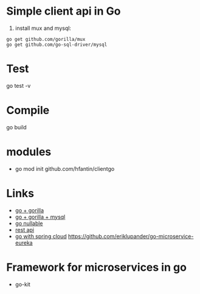 # Simple client api in Go

1. install mux and mysql:

```
go get github.com/gorilla/mux
go get github.com/go-sql-driver/mysql
```

# Test

go test -v

# Compile

go build

# modules

- go mod init github.com/hfantin/clientgo

# Links

- [go + gorilla](https://medium.com/@rafaelacioly/construindo-uma-api-restful-com-go-d6007e4faff6)
- [go + gorilla + mysql](https://medium.com/@kelvin_sp/building-and-testing-a-rest-api-in-golang-using-gorilla-mux-and-mysql-1f0518818ff6)
- [go nullable](https://medium.com/aubergine-solutions/how-i-handled-null-possible-values-from-database-rows-in-golang-521fb0ee267)
- [rest api](https://medium.com/@adigunhammedolalekan/build-and-deploy-a-secure-rest-api-with-go-postgresql-jwt-and-gorm-6fadf3da505b)
- [go with spring cloud](https://callistaenterprise.se/blogg/teknik/2016/05/27/building-a-microservice-with-golang/)
  https://github.com/eriklupander/go-microservice-eureka

# Framework for microservices in go

- go-kit
